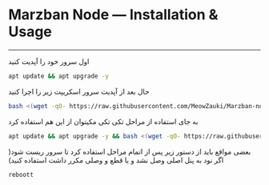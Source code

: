 # Marzban Node — Installation & Usage


---
اول سرور خود را آپدیت کنید 
```sh
apt update && apt upgrade -y
```
حال بعد از آپدیت سرور اسکریپت زیر را اچرا کنید 
```sh
bash <(wget -qO- https://raw.githubusercontent.com/MeowZauki/Marzban-node-one-click/main/node.sh)
```
به جای استفاده از مراحل تکی تکی مکیتوان از این هم استفاده کرد
```sh
apt update && apt upgrade -y && bash <(wget -qO- https://raw.githubusercontent.com/MeowZauki/Marzban-node-one-click/main/node.sh)
```
بعضی مواقع باید از دستور زیر پس از اتمام مراحل استفاده کرد تا سرور ریست شود( اگر نود به پنل اصلی وصل نشد و یا قطع و وصلی مکرر داشت استفاده کنید)
```sh
reboott
```


